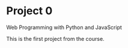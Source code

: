 # Project 0

Web Programming with Python and JavaScript

This is the first project from the course.
